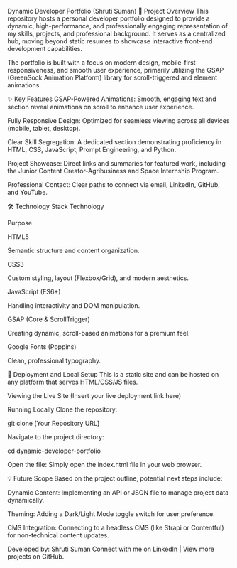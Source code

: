 Dynamic Developer Portfolio (Shruti Suman)
🌟 Project Overview
This repository hosts a personal developer portfolio designed to provide a dynamic, high-performance, and professionally engaging representation of my skills, projects, and professional background. It serves as a centralized hub, moving beyond static resumes to showcase interactive front-end development capabilities.

The portfolio is built with a focus on modern design, mobile-first responsiveness, and smooth user experience, primarily utilizing the GSAP (GreenSock Animation Platform) library for scroll-triggered and element animations.

✨ Key Features
GSAP-Powered Animations: Smooth, engaging text and section reveal animations on scroll to enhance user experience.

Fully Responsive Design: Optimized for seamless viewing across all devices (mobile, tablet, desktop).

Clear Skill Segregation: A dedicated section demonstrating proficiency in HTML, CSS, JavaScript, Prompt Engineering, and Python.

Project Showcase: Direct links and summaries for featured work, including the Junior Content Creator-Agribusiness and Space Internship Program.

Professional Contact: Clear paths to connect via email, LinkedIn, GitHub, and YouTube.

🛠️ Technology Stack
Technology

Purpose

HTML5

Semantic structure and content organization.

CSS3

Custom styling, layout (Flexbox/Grid), and modern aesthetics.

JavaScript (ES6+)

Handling interactivity and DOM manipulation.

GSAP (Core & ScrollTrigger)

Creating dynamic, scroll-based animations for a premium feel.

Google Fonts (Poppins)

Clean, professional typography.

🚀 Deployment and Local Setup
This is a static site and can be hosted on any platform that serves HTML/CSS/JS files.

Viewing the Live Site
(Insert your live deployment link here)

Running Locally
Clone the repository:

git clone [Your Repository URL]

Navigate to the project directory:

cd dynamic-developer-portfolio

Open the file:
Simply open the index.html file in your web browser.

💡 Future Scope
Based on the project outline, potential next steps include:

Dynamic Content: Implementing an API or JSON file to manage project data dynamically.

Theming: Adding a Dark/Light Mode toggle switch for user preference.

CMS Integration: Connecting to a headless CMS (like Strapi or Contentful) for non-technical content updates.

Developed by: Shruti Suman
Connect with me on LinkedIn | View more projects on GitHub.
